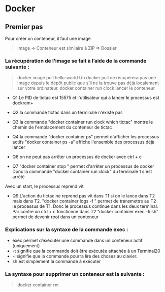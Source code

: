 # Docker
## Premier pas

Pour créer un conteneur, il faut une image
> Image => Conteneur est similaire à ZIP => Dossier

### La récupération de l’image se fait à l’aide de la commande suivante :
> docker image pull hello-world
Un docker pull ne récupérera pas une image depuis le dépôt public que s’il ne la trouve pas déjà localement sur votre ordinateur.
> docker container run clock
lancer le conteneur

- Q1 Le PID de tictac est 15575 et l'utilisateur qui a lancer le processus est dockrem+

- Q2 la commande tictac dans un terminale n'existe pas

- Q3 la commande "docker container run clock which tictac" montre le chemin de l'emplacement du conteneur de tictac

- Q4 la commande "docker container ps" permet d'afficher les processus actifs
    "docker container ps -a" affiche l'ensemble des processus déjà lancer

- Q6 on ne peut pas arrêter un processus de docker avec ctrl + c

- Q7 "docker container stop <id>" permet d'arrêter un processus de docker
    Donc la commande "docker container run clock" du terminale 1 s'est arrêté

Avec un start, le processus reprend vit
- Q9 L'action du tictac ne reprend pas vit dans T1 si on le lance dans T2 mais dans T2.
    "docker container logs -f <ID>" permet de transmettre au T2 le processus de T1. Donc le processus continue dans les deux terminal. Par contre un ctrl + c fonctionne dans T2
    "docker container exec -ti <ID> sh" permet de devenir root dans un conteneur
### Explications sur la syntaxe de la commande exec :
- exec permet d’exécuter une commande dans un conteneur actif (uniquement)
- -t signifie que la commande doit être exécutée attachée à un Terminal20
- -i signifie que la commande pourra lire des choses au clavier.
- sh est simplement la commande à exécuter

### La syntaxe pour supprimer un conteneur est la suivante :
> docker container rm <ID>